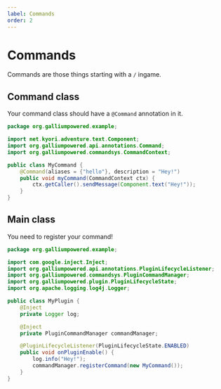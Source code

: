 ```yaml
---
label: Commands
order: 2
---
```


# Commands
Commands are those things starting with a `/` ingame.

## Command class
Your command class should have a `@Command` annotation in it.
```java
package org.galliumpowered.example;

import net.kyori.adventure.text.Component;
import org.galliumpowered.api.annotations.Command;
import org.galliumpowered.commandsys.CommandContext;

public class MyCommand {
    @Command(aliases = {"hello"}, description = "Hey!")
    public void myCommand(CommandContext ctx) {
        ctx.getCaller().sendMessage(Component.text("Hey!"));
    }
}
```
## Main class
You need to register your command!
```java
package org.galliumpowered.example;

import com.google.inject.Inject;
import org.galliumpowered.api.annotations.PluginLifecycleListener;
import org.galliumpowered.commandsys.PluginCommandManager;
import org.galliumpowered.plugin.PluginLifecycleState;
import org.apache.logging.log4j.Logger;

public class MyPlugin {
    @Inject
    private Logger log;

    @Inject
    private PluginCommandManager commandManager;

    @PluginLifecycleListener(PluginLifecycleState.ENABLED)
    public void onPluginEnable() {
        log.info("Hey!");
        commandManager.registerCommand(new MyCommand());
    }
}
```
